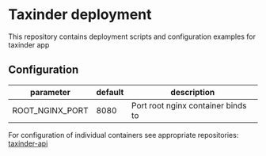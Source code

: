 # Taxinder deployment

This repository contains deployment scripts and configuration examples for taxinder app

## Configuration

| parameter | default | description |
| --- | --- | --- |
| ROOT_NGINX_PORT | 8080 | Port root nginx container binds to |

For configuration of individual containers see appropriate repositories: [taxinder-api](https://github.com/kluchi/taxinder-api)
